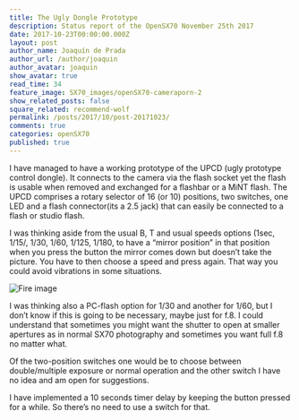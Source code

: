 ```yaml
---
title: The Ugly Dongle Prototype
description: Status report of the OpenSX70 November 25th 2017
date: 2017-10-23T00:00:00.000Z
layout: post
author_name: Joaquín de Prada
author_url: /author/joaquin
author_avatar: joaquin
show_avatar: true
read_time: 34
feature_image: SX70_images/openSX70-cameraporn-2
show_related_posts: false
square_related: recommend-wolf
permalink: /posts/2017/10/post-20171023/
comments: true
categories: openSX70
published: true
---
```


I have managed to have a working prototype of the UPCD (ugly prototype control dongle). It connects to the camera via the flash socket yet the flash is usable when removed and exchanged for a flashbar or a MiNT flash.
The UPCD comprises a rotary selector of 16 (or 10) positions, two switches, one LED and a flash connector(its a 2.5 jack) that can easily be connected to a flash or studio flash. 

I was thinking aside from the usual B, T and usual speeds options (1sec, 1/15/, 1/30, 1/60, 1/125, 1/180, to have a “mirror position” in that position when you press the button the mirror comes down but doesn’t take the picture. You have to then choose a speed and press again. That way you could avoid vibrations in some situations. 

![Fire image]({{site.url}}/{{site.baseurl}}img/201710/Ugly_Dongle.jpg)

I was thinking also a PC-flash option for 1/30 and another for 1/60, but I don’t know if this is going to be necessary, maybe just for f.8. I could understand that sometimes you might want the shutter to open at smaller apertures as in normal SX70 photography and sometimes you want full f.8 no matter what.

Of the two-position switches one would be to choose between double/multiple exposure or normal operation and the other switch I have no idea and am open for suggestions.

I have implemented a 10 seconds timer delay by keeping the button pressed for a while. So there’s no need to use a switch for that.
